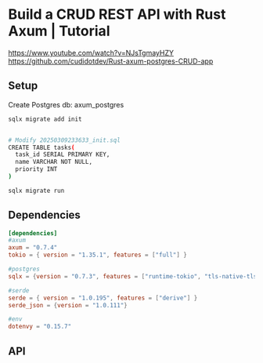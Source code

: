 # Build a CRUD REST API with Rust Axum | Tutorial

https://www.youtube.com/watch?v=NJsTgmayHZY
https://github.com/cudidotdev/Rust-axum-postgres-CRUD-app

## Setup

Create Postgres db: axum_postgres

```sh
sqlx migrate add init


# Modify 20250309233633_init.sql
CREATE TABLE tasks(
  task_id SERIAL PRIMARY KEY,
  name VARCHAR NOT NULL,
  priority INT
)

sqlx migrate run
```

## Dependencies

```toml
[dependencies]
#axum
axum = "0.7.4"
tokio = { version = "1.35.1", features = ["full"] }

#postgres
sqlx = {version = "0.7.3", features = ["runtime-tokio", "tls-native-tls", "postgres", "macros"]}

#serde
serde = { version = "1.0.195", features = ["derive"] }
serde_json = {version = "1.0.111"}

#env
dotenvy = "0.15.7"
```

## API
